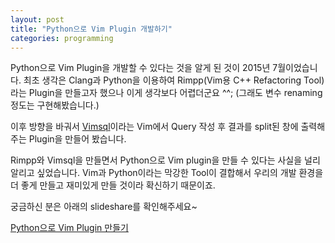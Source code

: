 ```yaml
---
layout: post
title: "Python으로 Vim Plugin 개발하기"
categories: programming
---
```


Python으로 Vim Plugin을 개발할 수 있다는 것을 알게 된 것이 2015년 7월이었습니다. 최초 생각은 Clang과 Python을 이용하여 Rimpp(Vim용 C++ Refactoring Tool) 라는 Plugin을 만들고자 했으나 이게 생각보다 어렵더군요 ^^; (그래도 변수 renaming 정도는 구현해봤습니다.)

이후 방향을 바궈서 [Vimsql](https://github.com/mysqlguru/Vimsql)이라는 Vim에서 Query 작성 후 결과를 split된 창에 출력해주는 Plugin을 만들어 봤습니다.

Rimpp와 Vimsql을 만들면서 Python으로 Vim plugin을 만들 수 있다는 사실을 널리 알리고 싶었습니다. Vim과 Python이라는 막강한 Tool이 결합해서 우리의 개발 환경을 더 좋게 만들고 재미있게 만들 것이라 확신하기 때문이죠.

궁금하신 분은 아래의 slideshare를 확인해주세요~

[Python으로 Vim Plugin 만들기](http://www.slideshare.net/mysqlguru/python-vim-plugin)
